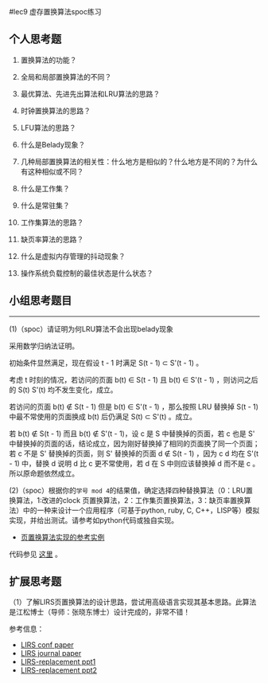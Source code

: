 #lec9 虚存置换算法spoc练习

## 个人思考题
1. 置换算法的功能？

2. 全局和局部置换算法的不同？

3. 最优算法、先进先出算法和LRU算法的思路？

4. 时钟置换算法的思路？

5. LFU算法的思路？

6. 什么是Belady现象？

7. 几种局部置换算法的相关性：什么地方是相似的？什么地方是不同的？为什么有这种相似或不同？

8. 什么是工作集？

9. 什么是常驻集？

10. 工作集算法的思路？

11. 缺页率算法的思路？

12. 什么是虚拟内存管理的抖动现象？

13. 操作系统负载控制的最佳状态是什么状态？

## 小组思考题目

----
(1)（spoc）请证明为何LRU算法不会出现belady现象

采用数学归纳法证明。
 
初始条件显然满足，现在假设 t - 1 时满足 S(t - 1) ⊂ S'(t - 1) 。
 
考虑 t 时刻的情况，若访问的页面 b(t) ∈ S(t - 1) 且 b(t) ∈ S'(t - 1) ，则访问之后的 S(t) S'(t) 均不发生变化，成立。
 
若访问的页面 b(t) ∉ S(t - 1) 但是 b(t) ∈ S'(t - 1) ，那么按照 LRU 替换掉 S(t - 1) 中最不常使用的页面换成 b(t) 后仍满足 S(t) ⊂ S'(t) 。成立。
 
若 b(t) ∉ S(t - 1) 而且 b(t) ∉  S'(t - 1)，设 c 是 S 中替换掉的页面，若 c 也是 S' 中替换掉的页面的话，结论成立，因为刚好替换掉了相同的页面换了同一个页面；若 c 不是 S' 替换掉的页面，则 S' 替换掉的页面 d ∉ S(t - 1) ，因为 c d 均在 S'(t - 1) 中，替换 d 说明 d 比 c 更不常使用，若 d 在 S 中则应该替换掉 d 而不是 c 。所以原命题依然成立。

(2)（spoc）根据你的`学号 mod 4`的结果值，确定选择四种替换算法（0：LRU置换算法，1:改进的clock 页置换算法，2：工作集页置换算法，3：缺页率置换算法）中的一种来设计一个应用程序（可基于python, ruby, C, C++，LISP等）模拟实现，并给出测试。请参考如python代码或独自实现。
- [页置换算法实现的参考实例](https://github.com/chyyuu/ucore_lab/blob/master/related_info/lab3/page-replacement-policy.py)

代码参见 [这里](/src/04-2-spoc-coding/page-replacement.py) 。
 
## 扩展思考题
（1）了解LIRS页置换算法的设计思路，尝试用高级语言实现其基本思路。此算法是江松博士（导师：张晓东博士）设计完成的，非常不错！

参考信息：

 - [LIRS conf paper](http://www.ece.eng.wayne.edu/~sjiang/pubs/papers/jiang02_LIRS.pdf)
 - [LIRS journal paper](http://www.ece.eng.wayne.edu/~sjiang/pubs/papers/jiang05_LIRS.pdf)
 - [LIRS-replacement ppt1](http://dragonstar.ict.ac.cn/course_09/XD_Zhang/(6)-LIRS-replacement.pdf)
 - [LIRS-replacement ppt2](http://www.ece.eng.wayne.edu/~sjiang/Projects/LIRS/sig02.ppt)

